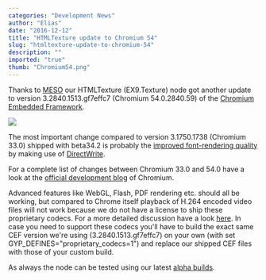 ```yaml
---
categories: "Development News"
author: "Elias"
date: "2016-12-12"
title: "HTMLTexture update to Chromium 54"
slug: "htmltexture-update-to-chromium-54"
description: ""
imported: "true"
thumb: "Chromium54.png"
---
```



Thanks to [MESO](https://legacy.vvvv.org/businesses/meso) our HTMLTexture (EX9.Texture) node got another update to version 3.2840.1513.gf7effc7 (Chromium 54.0.2840.59) of the [Chromium Embedded Framework](https://bitbucket.org/chromiumembedded/cef).

![](Chromium54.png)

The most important change compared to version 3.1750.1738 (Chromium 33.0) shipped with beta34.2 is probably the [improved font-rendering quality](https://blog.chromium.org/2014/07/chrome-37-beta-directwrite-on-windows.html) by making use of [DirectWrite](http://msdn.microsoft.com/en-us/library/windows/desktop/dd368038(v=vs.85).aspx).

For a complete list of changes between Chromium 33.0 and 54.0 have a look at the [official development blog](https://blog.chromium.org) of Chromium.

Advanced features like WebGL, Flash, PDF rendering etc. should all be working, but compared to Chrome itself playback of H.264 encoded video files will not work because we do not have a license to ship these proprietary codecs. For a more detailed discussion have a look [here](https://code.google.com/archive/p/chromiumembedded/issues/371).
In case you need to support these codecs you'll have to build the exact same CEF version we're using (3.2840.1513.gf7effc7) on your own (with set GYP_DEFINES="proprietary_codecs=1") and replace our shipped CEF files with those of your custom build.

As always the node can be tested using our latest [alpha builds](https://legacy.vvvv.org/downloads/previews).